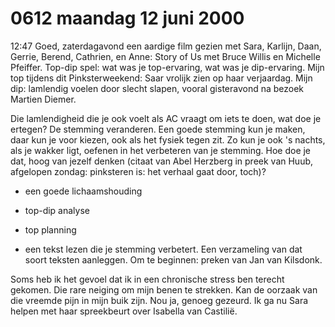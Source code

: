 # 0612 maandag 12 juni 2000
12:47	Goed, zaterdagavond een aardige film gezien met Sara, Karlijn, Daan, Gerrie, Berend, Cathrien, en Anne: Story of Us met Bruce Willis en Michelle Pfeiffer. Top-dip spel: wat was je top-ervaring, wat was je dip-ervaring. Mijn top tijdens dit Pinksterweekend: Saar vrolijk zien op haar verjaardag. Mijn dip: lamlendig voelen door slecht slapen, vooral gisteravond na bezoek Martien Diemer.

Die lamlendigheid die je ook voelt als AC vraagt om iets te doen, wat doe je ertegen? De stemming veranderen. Een goede stemming kun je maken, daar kun je voor kiezen, ook als het fysiek tegen zit. Zo kun je ook 's nachts, als je wakker ligt, oefenen in het verbeteren van je stemming. Hoe doe je dat, hoog van jezelf denken (citaat van Abel Herzberg in preek van Huub, afgelopen zondag: pinksteren is: het verhaal gaat door, toch)?

* een goede lichaamshouding

* top-dip analyse

* top planning

* een tekst lezen die je stemming verbetert. Een verzameling van dat soort teksten aanleggen. Om te beginnen: preken van Jan van Kilsdonk. 

Soms heb ik het gevoel dat ik in een chronische stress ben terecht gekomen. Die rare neiging om mijn benen te strekken. Kan de oorzaak van die vreemde pijn in mijn buik zijn. Nou ja, genoeg gezeurd. Ik ga nu Sara helpen met haar spreekbeurt over Isabella van Castilië.
